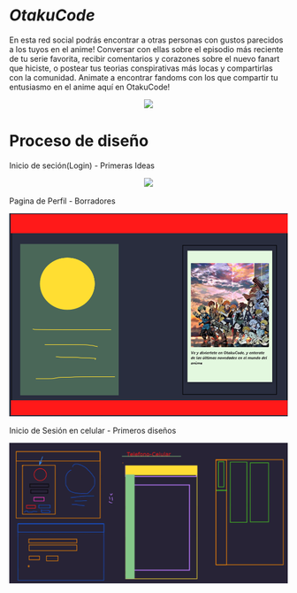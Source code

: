 *<h1>OtakuCode</h1>*
En esta red social podrás encontrar a otras personas con gustos parecidos a los tuyos en el anime!
Conversar con ellas sobre el episodio más reciente de tu serie favorita, recibir comentarios y corazones sobre el nuevo fanart que hiciste, o postear tus teorias conspirativas más locas y compartirlas con la comunidad.
Animate a encontrar fandoms con los que compartir tu entusiasmo en el anime aquí en OtakuCode!

<p align="center">
  <img src="https://i.pinimg.com/564x/01/c9/f9/01c9f962fb5a4543e3b9d96c545ba4f4.jpg" width="600"/>
</p>

<h1>Proceso de diseño</h1>
Inicio de seción(Login) - Primeras Ideas
<p align="center">
  <img src="assets/img/Iniciodeseción(Login)PrimerasIdeas.png" width="600"/>
</p>

Pagina de Perfil - Borradores
<p align="center">
  <img src="assets/img/PaginadePerfil-Borradores(1).png" width="600"/>
</p>

Inicio de Sesión en celular - Primeros diseños
<p align="center">
  <img src="assets/img/IniciodeSesiónencelular-Primerosdiseños.png" width="600"/>
</p>
